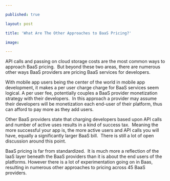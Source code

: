 ---
published: true
layout: post
title: 'What Are The Other Approaches to BaaS Pricing?'
image: 
---

<p>API calls and passing on cloud storage costs are the most common ways to approach BaaS pricing. &nbsp;But beyond these two areas, there are numerous other ways BaaS providers are pricing BaaS services for developers.
<p>With mobile app users being the center of the world in mobile app development, it makes a per user charge charge for BaaS services seem logical. A per user fee, potentially couples a BaaS provider monetization strategy with their developers. &nbsp;In this approach a provider may assume their developers will be monetization each end-user of their platform, thus can afford to pay more as they add users.
<p>Other BaaS providers state that charging developers based upon API calls and number of active uses results in a kind of success tax. &nbsp;Meaning the more successful your app is, the more active users and API calls you will have, equally a significantly larger BaaS bill. &nbsp;There is still a lot of open discussion around this point.
<p>BaaS pricing is far from standardized. &nbsp;It is much more a reflection of the IaaS layer beneath the BaaS providers than it is about the end users of the platforms. However there is a lot of experimentation going on in Baas, resulting in numerous other approaches to pricing across 45 BaaS providers.

